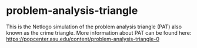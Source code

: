 # problem-analysis-triangle
This is the Netlogo simulation of the problem analysis triangle (PAT) also known as the crime triangle. More information about PAT can be found here:
https://popcenter.asu.edu/content/problem-analysis-triangle-0
